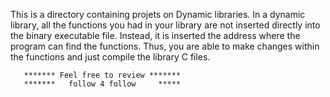 This is a directory containing projets on Dynamic libraries. In a dynamic library, all the functions you had in your library are not inserted directly into the binary executable file. Instead, it is inserted the address where the program can find the functions. Thus, you are able to make changes within the functions and just compile the library C files.

       ******* Feel free to review *******
       *******   follow 4 follow     *****
